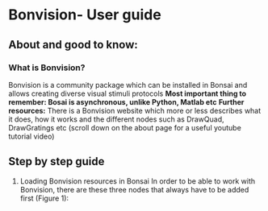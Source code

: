 # Bonvision- User guide
## About and good to know:
### What is Bonvision?
Bonvision is a community package which can be installed in Bonsai and allows creating diverse visual stimuli protocols
**Most important thing to remember: Bosai is asynchronous, unlike Python, Matlab etc**
**Further resources:**
There is a Bonvision website which more or less describes what it does, how it works and the different nodes such as DrawQuad, DrawGratings etc (scroll down on the about page for a useful youtube tutorial video)

## Step by step guide
1.	Loading Bonvision resources in Bonsai
In order to be able to work with Bonvision, there are these three nodes that always have to be added first (Figure 1):